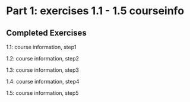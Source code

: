 # Part 1: exercises 1.1 - 1.5 courseinfo

## Completed Exercises
 1.1: course information, step1

 1.2: course information, step2

 1.3: course information, step3

 1.4: course information, step4
 
 1.5: course information, step5